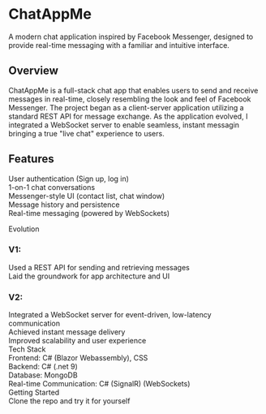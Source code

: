 # ChatAppMe
A modern chat application inspired by Facebook Messenger, designed to provide real-time messaging with a familiar and intuitive interface.

## Overview
ChatAppMe is a full-stack chat app that enables users to send and receive messages in real-time, closely resembling the look and feel of Facebook Messenger. The project began as a client-server application utilizing a standard REST API for message exchange. As the application evolved, I integrated a WebSocket server to enable seamless, instant messagin bringing a true "live chat" experience to users.

## Features
User authentication (Sign up, log in)  
1-on-1 chat conversations  
Messenger-style UI (contact list, chat window)  
Message history and persistence  
Real-time messaging (powered by WebSockets)  

Evolution
### V1:

Used a REST API for sending and retrieving messages  
Laid the groundwork for app architecture and UI  
### V2:

Integrated a WebSocket server for event-driven, low-latency communication  
Achieved instant message delivery  
Improved scalability and user experience  
Tech Stack  
Frontend: C# (Blazor Webassembly), CSS  
Backend: C# (.net 9)  
Database: MongoDB  
Real-time Communication: C# (SignalR) (WebSockets)  
Getting Started  
Clone the repo and try it for yourself  
